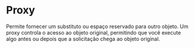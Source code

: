 # Proxy

Permite fornecer um substituto ou espaço reservado para outro objeto. Um proxy controla o acesso ao objeto original, permitindo que você execute algo antes ou depois que a solicitação chega ao objeto original.